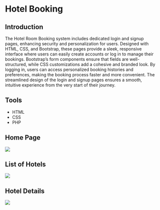 # Hotel Booking
## Introduction
The Hotel Room Booking system includes dedicated login and signup pages, enhancing security and personalization for users. Designed with HTML, CSS, and Bootstrap, these pages provide a sleek, responsive interface where users can easily create accounts or log in to manage their bookings. Bootstrap’s form components ensure that fields are well-structured, while CSS customizations add a cohesive and branded look. By logging in, users can access personalized booking histories and preferences, making the booking process faster and more convenient. The streamlined design of the login and signup pages ensures a smooth, intuitive experience from the very start of their journey.
<h2>Tools</h2>
<ul>
    <li>HTML</li>
    <li>CSS</li>
    <li>PHP</li>
</ul>

## Home Page
<img src="https://drive.usercontent.google.com/download?id=1XcXi-QMi5P6NhlBdbXr37Btf4FdzcBai&authuser=0" style="max-width: 100%; height: auto;" />
<h2> List of Hotels</h2>
<img src="https://drive.usercontent.google.com/download?id=19HXPD2OEnJltBLyaFY-jKAphe4fkBPYr&authuser=0" style="max-width: 100%; height: auto;" />
<h2>Hotel Details</h2>
<img src="https://drive.usercontent.google.com/download?id=1X7bVYezpS-rXLk1Y-Jgel5zdUSmcTTev&authuser=0" style="max-width: 100%; height: auto;" />


    
